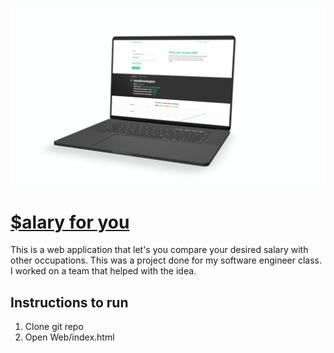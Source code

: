 ![Salary for you Landing](Media/landing.png)
# [$alary for you](https://webpages.uncc.edu/fhenriqu/salary-for-you/index.html "Salary for you website link") #
This is a web application that let's you compare your desired salary with other occupations. This was a project done for my software engineer class. I worked on a team that helped with the idea.

## Instructions to run
1. Clone git repo
2. Open Web/index.html
